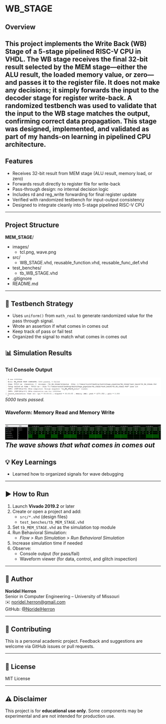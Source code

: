 # WB_STAGE

## Overview
This project implements the Write Back (WB) Stage of a 5-stage pipelined RISC-V CPU in VHDL. The WB stage receives the final 32-bit result selected by the MEM stage—either the ALU result, the loaded memory value, or zero—and passes it to the register file. It does not make any decisions; it simply forwards the input to the decoder stage for register write-back. A randomized testbench was used to validate that the input to the WB stage matches the output, confirming correct data propagation.
This stage was designed, implemented, and validated as part of my hands-on learning in pipelined CPU architecture.
---
## Features
- Receives 32-bit result from MEM stage (ALU result, memory load, or zero)
- Forwards result directly to register file for write-back
- Pass-through design: no internal decision logic
- Includes rd and reg_write forwarding for final register update
- Verified with randomized testbench for input-output consistency
- Designed to integrate cleanly into 5-stage pipelined RISC-V CPU
---
## Project Structure
**MEM_STAGE**/
- images/
    - tcl.png, wave.png
- src/
    - WB_STAGE.vhd, reusable_function.vhd, reusable_func_def.vhd
- test_benches/
    - tb_WB_STAGE.vhd
- .gitignore
- README.md
---
## 🧪 Testbench Strategy
- Uses `uniform()` from `math_real` to generate randomized value for the pass through signal.
- Wrote an assertion if what comes in comes out
- Keep track of pass or fail test
- Organized the signal to match what comes in comes out 

## 📊 Simulation Results

### Tcl Console Output
![Tcl Output – 5000 Cases](images/tcl.png)  
*5000 tests passed.*

### Waveform: Memory Read and Memory Write
![Waveform Example – Read](images/wave.png) 
*The wave shows that what comes in comes out* 
---
## 💡 Key Learnings
- Learned how to organized signals for wave debugging
---

## ▶️ How to Run

1. Launch **Vivado 2019.2** or later
2. Create or open a project and add:
    - `src/*.vhd` (design files)
    - `test_benches/tb_MEM_STAGE.vhd`
3. Set `tb_MEM_STAGE.vhd` as the simulation top module
4. Run Behavioral Simulation:
    - *Flow > Run Simulation > Run Behavioral Simulation*
5. Increase simulation time if needed
6. Observe:
    - Console output (for pass/fail)
    - Waveform viewer (for data, control, and glitch inspection)
---

## 👤 Author
**Noridel Herron**  
Senior in Computer Engineering – University of Missouri  
✉️ noridel.herron@gmail.com  
GitHub: [@NoridelHerron](https://github.com/NoridelHerron)

---

## 🤝 Contributing
This is a personal academic project. Feedback and suggestions are welcome via GitHub issues or pull requests.

---

## 📜 License
MIT License

---

## ⚠️ Disclaimer
This project is for **educational use only**. Some components may be experimental and are not intended for production use.
